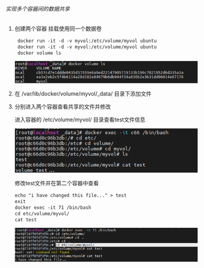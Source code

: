 ###### 实现多个容器间的数据共享

1. 创建两个容器  挂载使用同一个数据卷

   ```shell
    docker run -it -d -v myvol:/etc/volume/myvol ubuntu
    docker run -it -d -v myvol:/etc/volume/myvol ubuntu
    docker volume ls
   ```

   ![image-20220805134433689](05docker数据卷作业.assets/image-20220805134433689.png) 

2. 在 /var/lib/docker/volume/myvol/_data/ 目录下添加文件

3. 分别进入两个容器查看共享的文件并修改

   进入容器的 /etc/volume/myvol/ 目录查看test文件信息

   ![image-20220805134724474](05docker数据卷作业.assets/image-20220805134724474.png) 

   修改test文件并在第二个容器中查看

   ```shell
   echo "i have changed this file..." > test
   exit
   docker exec -it 71 /bin/bash
   cd etc/volume/myvol/
   cat test
   ```

   ![image-20220805135017938](05docker数据卷作业.assets/image-20220805135017938.png) 